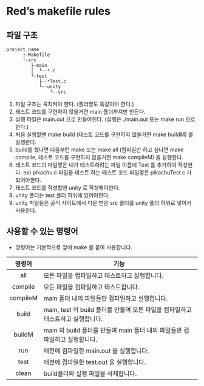 # Red’s makefile rules

## 파일 구조
```
project_name
      ├-Makefile
      └-src
         ├-main
         │  └--*.c
         └-test
            ├--*Test.c
            └--unity
                └--src
```

1. 파일 구조는 꼭지켜야 한다. (폴더명도 똑같아야 한다.)
2. 테스트 코드를 구현하지 않을거면 main 폴더까지만 만든다.
3. 실행 파일은 main.out 으로 만들어진다. (실행은 ./main.out 또는 make run 으로 한다.)
4. 처음 실행할땐 make build (테스트 코드를 구현하지 않을거면 make buildM) 를 실행한다.
5. build를 했다면 다음부턴 make 또는 make all (컴파일만 하고 싶다면 make compile, 테스트 코드를 구현하지 않을거면 make compileM) 을 실행한다.
6. 테스트 코드의 파일명은 내가 테스트하려는 파일 이름에 Test 를 추가하여 작성한다. ex) pikachu.c 파일을 테스트 하는 테스트 코드 파일명은 pikachuTest.c 가 되어야한다.
7. 테스트 코드를 작성할땐 unity 로 작성해야한다.
8. unity 폴더는 test 폴더 하위에 있어야한다.
9. unity 파일들은 공식 사이트에서 다운 받은 src 폴더를 unity 폴더 하위로 넣어서 사용한다.

## 사용할 수 있는 명령어
* 명령어는 기본적으로 앞에 make 를 붙여 사용합니다.

|명령어|기능|
|:------:|-----------------------------------|
|all|모든 파일을 컴파일하고 테스트하고 실행합니다.|
|compile|모든 파일을 컴파일하고 테스트합니다.|
|compileM|main 폴더 내의 파일들만 컴파일하고 실행합니다.|
|build|main, test 의 build 폴더를 만들며 모든 파일을 컴파일하고 테스트하고 실행합니다.|
|buildM|main 의 build 폴더를 만들며 main 폴더 내의 파일들만 컴파일하고 실행합니다.|
|run|에전에 컴파일한 main.out 을 실행합니다.|
|test|에전에 컴파일한 test.out 을 실행합니다.|
|clean|build폴더와 실행 파일을 삭제합니다.|
